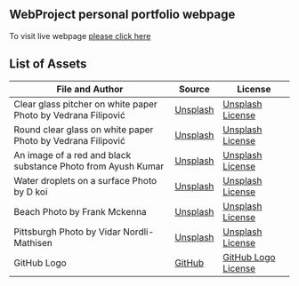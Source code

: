 ## WebProject personal portfolio webpage

To visit live webpage [please click here](https://dab367.github.io/webs2025spring/)
## List of Assets

|File and Author|Source|License|
|--|--|--|
|Clear glass pitcher on white paper Photo by Vedrana Filipović|[Unsplash](https://unsplash.com/photos/clear-glass-pitcher-on-white-paper-ohrhLVISJ1o)|[Unsplash License](https://unsplash.com/license)|
|Round clear glass on white paper Photo by Vedrana Filipović|[Unsplash](https://unsplash.com/photos/round-clear-glass-on-white-paper-jxqTaXF5WmY)|[Unsplash License](https://unsplash.com/license)|
|An image of a red and black substance Photo from Ayush Kumar|[Unsplash](https://unsplash.com/photos/an-image-of-a-red-and-black-substance-9Njoam3Vesc)|[Unsplash License](https://unsplash.com/license)|
|Water droplets on a surface Photo by D koi|[Unsplash](https://unsplash.com/photos/water-droplets-on-a-surface-5nI9N2wNcBU)|[Unsplash License](https://unsplash.com/license)|
|Beach Photo by Frank Mckenna|[Unsplash](https://unsplash.com/photos/five-birds-flying-on-the-sea-OD9EOzfSOh0)|[Unsplash License](https://unsplash.com/license)|
|Pittsburgh Photo by Vidar Nordli-Mathisen|[Unsplash](https://unsplash.com/photos/aerial-photo-of-bridge-and-buildings-under-blue-sky-9HGqJq3vglc)|[Unsplash License](https://unsplash.com/license)|
|GitHub Logo|[GitHub](https://github.com/logos)|[GitHub Logo License](https://github.com/logos)|

